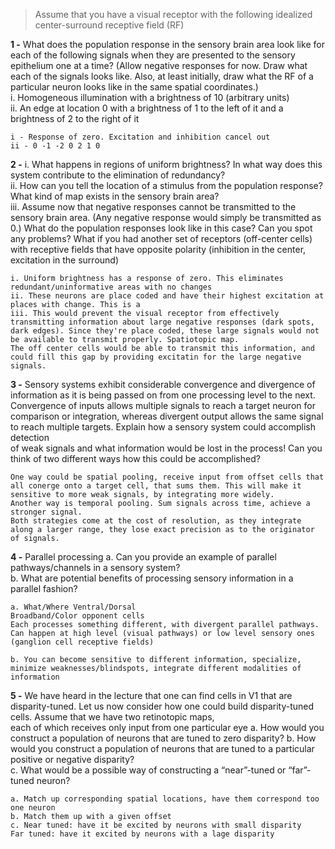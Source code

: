 


> Assume that you have a visual receptor with the following idealized center-surround receptive field (RF)

**1 -** What does the population response in the sensory brain area look like for each of the following signals when they are presented to the sensory epithelium one at a time? (Allow negative responses for now. Draw what each of the signals looks like. Also, at least initially, draw what the RF of a particular neuron looks like in the same spatial coordinates.)  
i. Homogeneous illumination with a brightness of 10 (arbitrary units)  
ii. An edge at location 0 with a brightness of 1 to the left of it and a brightness of 2 to the right of it
```
i - Response of zero. Excitation and inhibition cancel out
ii - 0 -1 -2 0 2 1 0
```

**2 -** 
i. What happens in regions of uniform brightness? In what way does this system contribute to the elimination of redundancy?  
ii. How can you tell the location of a stimulus from the population response? What kind of map exists in the sensory brain area?  
iii. Assume now that negative responses cannot be transmitted to the sensory brain area. (Any negative response would simply be transmitted as 0.) What do the population responses look like in this case? Can you spot any problems? What if you had another set of receptors (off-center cells) with receptive fields that have opposite polarity (inhibition in the center, excitation in the surround)
```
i. Uniform brightness has a response of zero. This eliminates redundant/uninformative areas with no changes
ii. These neurons are place coded and have their highest excitation at places with change. This is a 
iii. This would prevent the visual receptor from effectively transmitting information about large negative responses (dark spots, dark edges). Since they're place coded, these large signals would not be available to transmit properly. Spatiotopic map.
The off center cells would be able to transmit this information, and could fill this gap by providing excitatin for the large negative signals.
```

**3 -** Sensory systems exhibit considerable convergence and divergence of information as it is being passed on from one processing level to the next. Convergence of inputs allows multiple signals to reach a target neuron for comparison or integration, whereas divergent output allows the same signal to reach multiple targets. Explain how a sensory system could accomplish detection  
of weak signals and what information would be lost in the process! Can you think of two different ways how this could be accomplished?
```
One way could be spatial pooling, receive input from offset cells that all conerge onto a target cell, that sums them. This will make it sensitive to more weak signals, by integrating more widely.
Another way is temporal pooling. Sum signals across time, achieve a stronger signal.
Both strategies come at the cost of resolution, as they integrate along a larger range, they lose exact precision as to the originator of signals.
```

**4 -** Parallel processing
a. Can you provide an example of parallel pathways/channels in a sensory system?  
b. What are potential benefits of processing sensory information in a parallel fashion?
```
a. What/Where Ventral/Dorsal
Broadband/Color opponent cells
Each processes something different, with divergent parallel pathways. Can happen at high level (visual pathways) or low level sensory ones (ganglion cell receptive fields)

b. You can become sensitive to different information, specialize, minimize weaknesses/blindspots, integrate different modalities of information
```

**5 -** We have heard in the lecture that one can find cells in V1 that are disparity-tuned. Let us now consider how one could build disparity-tuned cells. Assume that we have two retinotopic maps,  
each of which receives only input from one particular eye
a. How would you construct a population of neurons that are tuned to zero disparity?
b. How would you construct a population of neurons that are tuned to a particular positive or negative disparity?  
c. What would be a possible way of constructing a “near”-tuned or “far”-tuned neuron?
```
a. Match up corresponding spatial locations, have them correspond too one neuron
b. Match them up with a given offset
c. Near tuned: have it be excited by neurons with small disparity
Far tuned: have it excited by neurons with a lage disparity
```



